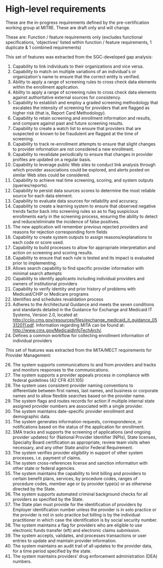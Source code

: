# High-level requirements

These are the in-progress requirements defined by the pre-certification
working group at MITRE.  These are draft only and will change.

These are: Function / feature requirements only (excludes functional
specifications, 'objectives' listed within function / feature
requirements, 1 duplicate & 1 combined requirements)

This set of features was extracted from the SGC-developed gap analysis:

1. Capability to link individuals to their organizations and vice versa.
2. Capability to match on multiple variations of an individual's or organization's name to ensure that the correct entity is verified.
3. Ability to apply a range of screening rules to cross check data elements within the enrollment application.
4. Ability to apply a range of screening rules to cross check data elements against authoritative external sources for consistency.
5. Capability to establish and employ a graded screening methodology that escalates the intensity of screening for providers that are flagged as higher risk (that is, Report Card Methodology).
6. Capability to retain screening and enrollment information and results, and compare against past and future screening results.
7. Capability to create a watch list to ensure that providers that are suspected or known to be fraudulent are flagged at the time of screening.
8. Capability to track re-enrollment attempts to ensure that slight changes to provider information are not considered a new enrollment.
9. Capability to revalidate periodically to ensure that changes in provider profiles are updated on a regular basis.
10. Capability to leverage public Web sites to conduct link analysis through which provider associations could be explored, and alerts posted on similar Web sites could be considered.
11. Capability to achieve real time screening, scoring, and system outputs (queries/reports).
12. Capability to persist data sources scores to determine the most reliable source for each data element.
13. Capability to evaluate data sources for reliability and accuracy.
14. Capability to create a learning system to ensure that observed negative trends factor back into screening rules so as to flag suspicious enrollments early in the screening process, ensuring the ability to detect and reduce/eliminate the incidence of false positives.
15. The new application will remember previous rejected providers and reasons for rejection corresponding form fields
16. Capability to create system outputs to assign reasons/explanations to each code or score used.
17. Capability to build processes to allow for appropriate interpretation and action on screening and scoring results.
18. Capability to ensure that each rule is tested and its impact is evaluated prior to implementing.
19. Allows search capability to find specific provider information with minimal search attempts
20. Capability to identify applicants including individual providers and owners of institutional providers
21. Capability to verify identity and prior history of problems with Medicaid/CHIP or Medicare programs
22. Identifies and schedules revalidation process
23. Adheres to the Architectural Guidance and meets the seven conditions and standards detailed in the Guidance for Exchange and Medicaid IT Systems, Version 2.0, located at: http://cciio.cms.gov/resources/files/exchange_medicaid_it_guidance_05312011.pdf.  Information regarding MITA can be found at: http://www.cms.gov/MedicaidInfoTechArch/.
25. Defines a common workflow for collecting enrollment information of individual providers

This set of features was extracted from the MITA/MECT requirements for Provider Management:

26. The system supports communications to and from providers and tracks and monitors responses to the communications.
27. The system supports a provider appeals process in compliance with federal guidelines (42 CFR 431.105)
28. The system uses consistent provider naming conventions to differentiate between first names, last names, and business or corporate names and to allow flexible searches based on the provider name.
29. The system flags and routes records for action if multiple internal state assigned provider numbers are associated with a single provider.
30. The system maintains date-specific provider enrollment and demographic data.
31. The system generates information requests, correspondence, or notifications based on the status of the application for enrollment.
32. SMA tracks and supports the screening of applications (and ongoing provider updates) for (National Provider Identifier (NPIs), State licenses, Specialty Board certification as appropriate, review team visits when necessary, and any other State and/or Federal Requirement.
33. The system verifies provider eligibility in support of other system processes, i.e. payment of claims.
34. The system cross-references license and sanction information with other state or federal agencies.
35. The system maintains the capability to limit billing and providers to certain benefit plans, services, by procedure codes, ranges of procedure codes, member age or by provider type(s) or as otherwise directed by the State.
36. The system supports automated criminal background checks for all providers as specified by the State.
37. The State plan must provide for the identification of providers by Employer identification number unless the provider is in solo practice or the provider is not in solo practice but billing is by the individual practitioner in which case the identification is by social security number.
38. The system maintains a flag for providers who are eligible to use electronic funds transfer (eft) and electronic claims submission.
39. The system accepts, validates, and processes transactions or user entries to update and maintain provider information.
40. The system maintains an audit trail of all updates to the provider data, for a time period specified by the state.
41. The system maintains providers’ drug enforcement administration (DEA) numbers.
